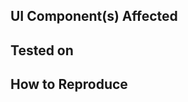 ## UI Component(s) Affected

<!-- UI Component name -->

## Tested on

<!-- Please make sure to specify the Device, OS, and Browser used -->

## How to Reproduce

<!-- Tell us how to reproduce this bug. Screenshots or other attachments are also welcome. -->
